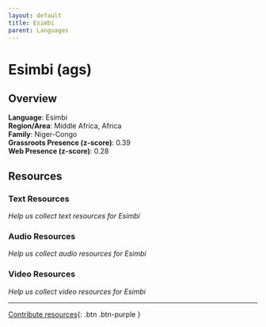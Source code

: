 ```yaml
---
layout: default
title: Esimbi
parent: Languages
---
```


# Esimbi (ags)

## Overview

**Language**: Esimbi  
**Region/Area**: Middle Africa, Africa  
**Family**: Niger-Congo  
**Grassroots Presence (z-score)**: 0.39  
**Web Presence (z-score)**: 0.28  

## Resources

### Text Resources
*Help us collect text resources for Esimbi*

### Audio Resources
*Help us collect audio resources for Esimbi*

### Video Resources
*Help us collect video resources for Esimbi*

---

[Contribute resources](https://forms.office.com/e/1SfLJx3u1r){: .btn .btn-purple }

